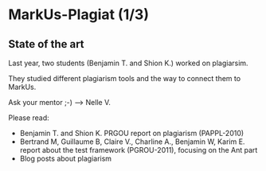 MarkUs-Plagiat (1/3)
=====================

State of the art
------------------

Last year, two students (Benjamin T. and Shion K.) worked on plagiarsim.

They studied different plagiarism tools and the way to connect them to MarkUs.

Ask your mentor ;-) --> Nelle V. 

Please read:

- Benjamin T. and Shion K. PRGOU report on plagiarism (PAPPL-2010)
- Bertrand M, Guillaume B, Claire V., Charline A., Benjamin W, Karim E. report
  about the test framework (PGROU-2011), focusing on the Ant part
- Blog posts about plagiarism
